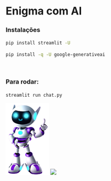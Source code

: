 # Enigma com AI

### Instalações
```sh
pip install streamlit -U
```
```sh
pip install -q -U google-generativeai
```
<br>

### Para rodar: 
```sh 
streamlit run chat.py
```


<img src="https://github.com/Sarah781/Chatbot-Alura/blob/main/Robo.png" width=115>
<a href="https://www.linkedin.com/in/sarah-santana-843394200/" target="_blank"><img src="https://img.shields.io/badge/-LinkedIn-%230077B5?style=for-the-badge&logo=linkedin&logoColor=white" target="_blank"></a>

